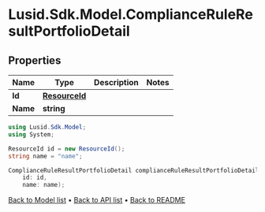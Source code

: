 # Lusid.Sdk.Model.ComplianceRuleResultPortfolioDetail

## Properties

Name | Type | Description | Notes
------------ | ------------- | ------------- | -------------
**Id** | [**ResourceId**](ResourceId.md) |  | 
**Name** | **string** |  | 

```csharp
using Lusid.Sdk.Model;
using System;

ResourceId id = new ResourceId();
string name = "name";

ComplianceRuleResultPortfolioDetail complianceRuleResultPortfolioDetailInstance = new ComplianceRuleResultPortfolioDetail(
    id: id,
    name: name);
```

[Back to Model list](../README.md#documentation-for-models) &#8226; [Back to API list](../README.md#documentation-for-api-endpoints) &#8226; [Back to README](../README.md)
